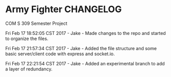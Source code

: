 # Army Fighter CHANGELOG

COM S 309 Semester Project


Fri Feb 17 18:52:05 CST 2017	 - Jake - Made changes to the repo and started to organize the files.


Fri Feb 17 21:57:34 CST 2017	- Jake - Added the file structure and some basic server/client code with express and socket.io.


Fri Feb 17 22:21:54 CST 2017	- Jake - Added an experimental branch to add a layer of redundancy.
